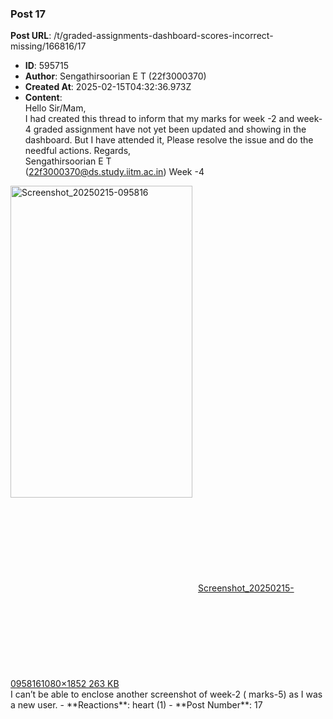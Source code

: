 ### Post 17
**Post URL**: /t/graded-assignments-dashboard-scores-incorrect-missing/166816/17
- **ID**: 595715
- **Author**: Sengathirsoorian E T (22f3000370)
- **Created At**: 2025-02-15T04:32:36.973Z
- **Content**:  
  Hello Sir/Mam,<br>
I had created this thread to inform that my marks for week -2 and week-4 graded assignment have not yet been updated and showing in the dashboard. But I have attended it, Please resolve the issue and do the needful actions.
Regards,<br>
Sengathirsoorian E T<br>
(22f3000370@ds.study.iitm.ac.in)
Week -4<br>
<div class="lightbox-wrapper"><a class="lightbox" href="https://europe1.discourse-cdn.com/flex013/uploads/iitm/original/3X/7/9/7901577c51f1b3786c79c1857af15f328aaae2df.png" data-download-href="/uploads/short-url/hgsEdbijU2hyTOec8Tz66MeTGHB.png?dl=1" title="Screenshot_20250215-095816" rel="noopener nofollow ugc"><img src="https://europe1.discourse-cdn.com/flex013/uploads/iitm/optimized/3X/7/9/7901577c51f1b3786c79c1857af15f328aaae2df_2_291x499.png" alt="Screenshot_20250215-095816" data-base62-sha1="hgsEdbijU2hyTOec8Tz66MeTGHB" width="291" height="499" srcset="https://europe1.discourse-cdn.com/flex013/uploads/iitm/optimized/3X/7/9/7901577c51f1b3786c79c1857af15f328aaae2df_2_291x499.png, https://europe1.discourse-cdn.com/flex013/uploads/iitm/optimized/3X/7/9/7901577c51f1b3786c79c1857af15f328aaae2df_2_436x748.png 1.5x, https://europe1.discourse-cdn.com/flex013/uploads/iitm/optimized/3X/7/9/7901577c51f1b3786c79c1857af15f328aaae2df_2_582x998.png 2x" data-dominant-color="D6D3CF"><div class="meta"><svg class="fa d-icon d-icon-far-image svg-icon" aria-hidden="true"><use href="#far-image"></use></svg><span class="filename">Screenshot_20250215-095816</span><span class="informations">1080×1852 263 KB</span><svg class="fa d-icon d-icon-discourse-expand svg-icon" aria-hidden="true"><use href="#discourse-expand"></use></svg></div></a></div>
I can’t be able to enclose another screenshot of week-2 ( marks-5) as I was a new user.
- **Reactions**: heart (1)
- **Post Number**: 17

